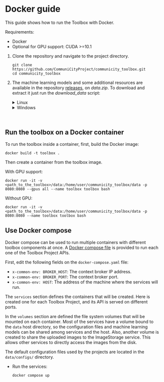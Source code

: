 # Docker guide

This guide shows how to run the Toolbox with Docker.

Requirements:
- Docker
- Optional for GPU support: CUDA >=10.1 

1. Clone the repository and navigate to the project directory.

    ```
    git clone https://github.com/CommuniCityProject/communicity_toolbox.git
    cd communicity_toolbox
    ```

2. The machine learning models and some additional resources are available in the repository [releases](https://github.com/CommuniCityProject/communicity_toolbox/releases), on _data.zip_. To download and extract it just run the _download_data_ script:

    <details>
    <summary>Linux</summary>

    ```
    bash ./download_data.sh
    ```

    </details>
    <details>
    <summary>Windows</summary>

    ```
    ./download_data.bat
    ```
    
    </details>

</br>

## Run the toolbox on a Docker container

To run the toolbox inside a container, first, build the Docker image:

```
docker build -t toolbox .
```

Then create a container from the toolbox image.

With GPU support:

```
docker run -it -v <path_to_the_toolbox>/data:/home/user/communicity_toolbox/data -p 8080:8080 --gpus all --name toolbox toolbox bash
```

Without GPU:

```
docker run -it -v <path_to_the_toolbox>/data:/home/user/communicity_toolbox/data -p 8080:8080 --name toolbox toolbox bash
```

## Use Docker compose

Docker compose can be used to run multiple containers with different toolbox components at once.
A [Docker compose file](https://github.com/CommuniCityProject/communicity_toolbox/blob/master/docker-compose.yaml) is provided to run each one of the Toolbox Project APIs.

First, edit the following fields on the ``docker-compose.yaml`` file:
- ``x-common-env: BROKER_HOST``: The context broker IP address.
- ``x-common-env: BROKER_PORT``: The context broker port.
- ``x-common-env: HOST``: The address of the machine where the services will run.

The ``services`` section defines the containers that will be created. Here is created one for each Toolbox Project, and its API is served on different ports.

In the ``volumes`` section are defined the file system volumes that will be mounted on each container. Most of the services have a volume bound to the ``data`` host directory, so the configuration files and machine learning models can be shared among services and the host. Also, another volume is created to share the uploaded images to the ImageStorage service. This allows other services to directly access the images from the disk.

The default configuration files used by the projects are located in the ``data/configs/`` directory.

- Run the services:
    ```
    docker compose up
    ```

